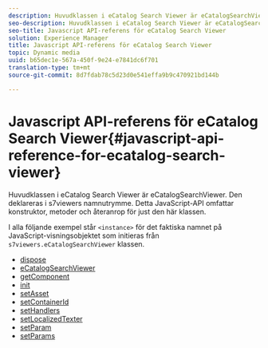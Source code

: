 ```yaml
---
description: Huvudklassen i eCatalog Search Viewer är eCatalogSearchViewer. Den deklareras i s7viewers namnutrymme. Detta JavaScript-API omfattar konstruktor, metoder och återanrop för just den här klassen.
seo-description: Huvudklassen i eCatalog Search Viewer är eCatalogSearchViewer. Den deklareras i s7viewers namnutrymme. Detta JavaScript-API omfattar konstruktor, metoder och återanrop för just den här klassen.
seo-title: Javascript API-referens för eCatalog Search Viewer
solution: Experience Manager
title: Javascript API-referens för eCatalog Search Viewer
topic: Dynamic media
uuid: b65dec1e-567a-450f-9e24-e7841dc6f701
translation-type: tm+mt
source-git-commit: 8d7fdab78c5d23d0e541effa9b9c470921bd144b

---
```



# Javascript API-referens för eCatalog Search Viewer{#javascript-api-reference-for-ecatalog-search-viewer}

Huvudklassen i eCatalog Search Viewer är eCatalogSearchViewer. Den deklareras i s7viewers namnutrymme. Detta JavaScript-API omfattar konstruktor, metoder och återanrop för just den här klassen.

I alla följande exempel står `<instance>` för det faktiska namnet på JavaScript-visningsobjektet som initieras från `s7viewers.eCatalogSearchViewer` klassen.

* [dispose](r-html5-ecatsearch-javascriptapiref-dispose.md)
* [eCatalogSearchViewer](r-html5-ecatsearch-javascriptapiref-ecatalogsearchviewer.md)
* [getComponent](r-html5-ecatsearch-javascriptapiref-getcomponent.md)
* [init](r-html5-ecatsearch-javascriptapiref-init.md)
* [setAsset](r-html5-ecatsearch-javascriptapiref-setasset.md)
* [setContainerId](r-html5-ecatsearch-javascriptapiref-setcontainerid.md)
* [setHandlers](r-html5-ecatsearch-javascriptapiref-sethandlers.md)
* [setLocalizedTexter](r-html5-ecatsearch-javascriptapiref-setlocalizedtexts.md)
* [setParam](r-html5-ecatsearch-javascriptapiref-setparam.md)
* [setParams](r-html5-ecatsearch-javascriptapiref-setparams.md)
